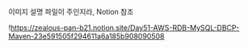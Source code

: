 이미지 설명 파일이 주인지라, Notion 참조


!https://zealous-pan-b21.notion.site/Day51-AWS-RDB-MySQL-DBCP-Maven-23e591505f294611a6a185b908090508
